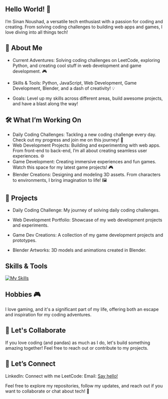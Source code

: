 ## Hello World! 👋

I’m Sinan Noushad, a versatile tech enthusiast with a passion for coding and creating. From solving coding challenges to building web apps and games, I love diving into all things tech!

## 🧩 About Me

- Current Adventures: Solving coding challenges on LeetCode, exploring Python, and creating cool stuff in web development and game development. 🎮

- Skills & Tools: Python, JavaScript, Web Development, Game Development, Blender, and a dash of creativity! 💡

- Goals: Level up my skills across different areas, build awesome projects, and have a blast along the way!

## 🛠️ What I’m Working On

- Daily Coding Challenges: Tackling a new coding challenge every day. Check out my progress and join me on this journey! 🧩
- Web Development Projects: Building and experimenting with web apps. From front-end to back-end, I’m all about creating seamless user experiences. 🌐
- Game Development: Creating immersive experiences and fun games. Watch this space for my latest game projects! 🎮
- Blender Creations: Designing and modeling 3D assets. From characters to environments, I bring imagination to life! 🖼️

## 🚀 Projects

- Daily Coding Challenge: My journey of solving daily coding challenges.

- Web Development Portfolio: Showcase of my web development projects and experiments.

- Game Dev Creations: A collection of my game development projects and prototypes.

- Blender Artworks: 3D models and animations created in Blender.

## Skills & Tools

[![My Skills](https://skillicons.dev/icons?i=py,html,css,c,cpp,nodejs,r)](https://skillicons.dev)

## Hobbies 🎮

I love gaming, and it's a significant part of my life, offering both an escape and inspiration for my coding adventures.

## 🎋 Let's Collaborate

If you love coding (and pandas) as much as I do, let's build something amazing together! Feel free to reach out or contribute to my projects.

## 🌟 Let’s Connect

LinkedIn: Connect with me
LeetCode: 
Email: [Say hello!](sinannaushad999@gmail.com)


Feel free to explore my repositories, follow my updates, and reach out if you want to collaborate or chat about tech! 🚀

